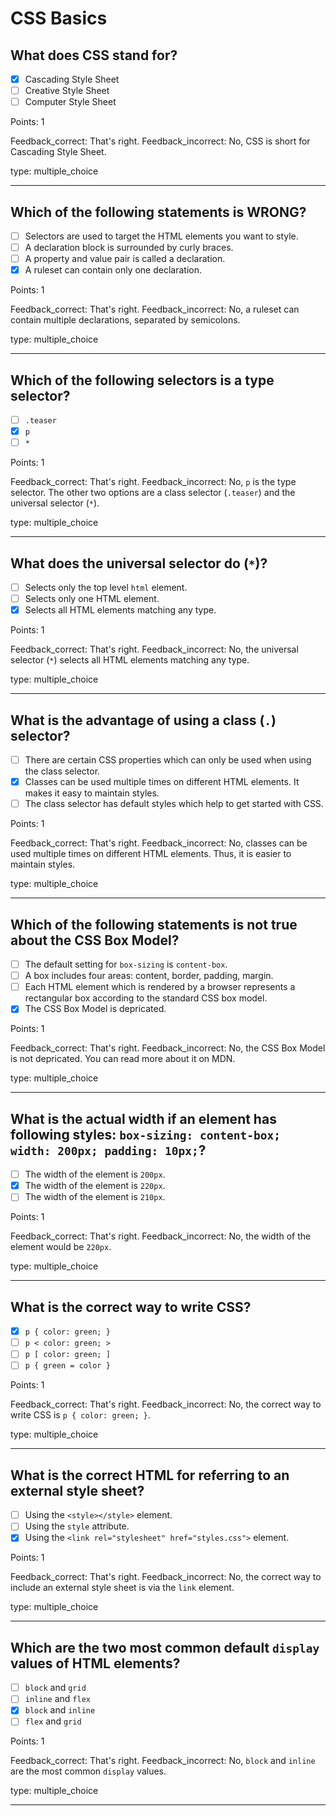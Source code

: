 # CSS Basics

## What does CSS stand for?

* [x] Cascading Style Sheet
* [ ] Creative Style Sheet
* [ ] Computer Style Sheet

Points: 1

Feedback_correct: That's right.
Feedback_incorrect: No, CSS is short for Cascading Style Sheet.

type: multiple_choice

---

## Which of the following statements is WRONG?

* [ ] Selectors are used to target the HTML elements you want to style.
* [ ] A declaration block is surrounded by curly braces.
* [ ] A property and value pair is called a declaration.
* [x] A ruleset can contain only one declaration. 

Points: 1

Feedback_correct: That's right.
Feedback_incorrect: No, a ruleset can contain multiple declarations, separated by semicolons.

type: multiple_choice

---

## Which of the following selectors is a type selector?

* [ ] `.teaser`
* [x] `p`
* [ ] `*`

Points: 1

Feedback_correct: That's right.
Feedback_incorrect: No, `p` is the type selector. The other two options are a class selector (`.teaser`) and the universal selector (`*`).

type: multiple_choice

---

## What does the universal selector do (`*`)?

* [ ] Selects only the top level `html` element.
* [ ] Selects only one HTML element.
* [x] Selects all HTML elements matching any type.

Points: 1

Feedback_correct: That's right.
Feedback_incorrect: No, the universal selector (`*`) selects all HTML elements matching any type.

type: multiple_choice

---

## What is the advantage of using a class (`.`) selector?

* [ ] There are certain CSS properties which can only be used when using the class selector.
* [x] Classes can be used multiple times on different HTML elements. It makes it easy to maintain styles.
* [ ] The class selector has default styles which help to get started with CSS.

Points: 1

Feedback_correct: That's right.
Feedback_incorrect: No, classes can be used multiple times on different HTML elements. Thus, it is easier to maintain styles.

type: multiple_choice

---

## Which of the following statements is not true about the CSS Box Model? 

* [ ] The default setting for `box-sizing` is `content-box`.
* [ ] A box includes four areas: content, border, padding, margin.
* [ ] Each HTML element which is rendered by a browser represents a rectangular box according to the standard CSS box model.
* [x] The CSS Box Model is depricated.

Points: 1

Feedback_correct: That's right.
Feedback_incorrect: No, the CSS Box Model is not depricated. You can read more about it on MDN.

type: multiple_choice

---

## What is the actual width if an element has following styles: `box-sizing: content-box; width: 200px; padding: 10px;`?

* [ ] The width of the element is `200px`.
* [x] The width of the element is `220px`.
* [ ] The width of the element is `210px`.

Points: 1

Feedback_correct: That's right.
Feedback_incorrect: No, the width of the element would be `220px`.

type: multiple_choice

---

## What is the correct way to write CSS?

* [x] `p { color: green; }`
* [ ] `p < color: green; >`
* [ ] `p [ color: green; ]`
* [ ] `p { green = color }`

Points: 1

Feedback_correct: That's right.
Feedback_incorrect: No, the correct way to write CSS is `p { color: green; }`.

type: multiple_choice

---

## What is the correct HTML for referring to an external style sheet?

* [ ] Using the `<style></style>` element.
* [ ] Using the `style` attribute.
* [x] Using the `<link rel="stylesheet" href="styles.css">` element.

Points: 1

Feedback_correct: That's right.
Feedback_incorrect: No, the correct way to include an external style sheet is via the `link` element.

type: multiple_choice

---

## Which are the two most common default `display` values of HTML elements?

* [ ] `block` and `grid`
* [ ] `inline` and `flex`
* [x] `block` and `inline`
* [ ] `flex` and `grid`

Points: 1

Feedback_correct: That's right.
Feedback_incorrect: No, `block` and `inline` are the most common `display` values.

type: multiple_choice

---

